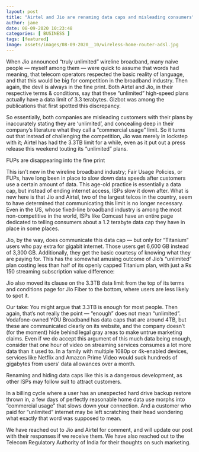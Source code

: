 ```yaml
---
layout: post
title: "Airtel and Jio are renaming data caps and misleading consumers"
author: jane 
date: 08-09-2020 10:23:48 
categories: [ BUSINESS ] 
tags: [featured]
image: assets/images/08-09-2020__10/wireless-home-router-adsl.jpg
---
```

When Jio announced “truly unlimited” wireline broadband, many naive people — myself among them — were quick to assume that words had meaning, that telecom operators respected the basic reality of language, and that this would be big for competition in the broadband industry. Then again, the devil is always in the fine print. Both Airtel and Jio, in their respective terms & conditions, say that these “unlimited” high-speed plans actually have a data limit of 3.3 terabytes. Gizbot was among the publications that first spotted this discrepancy.

So essentially, both companies are misleading customers with their plans by inaccurately stating they are ‘unlimited’, and concealing deep in their company’s literature what they call a “commercial usage” limit. So it turns out that instead of challenging the competition, Jio was merely in lockstep with it; Airtel has had the 3.3TB limit for a while, even as it put out a press release this weekend touting its “unlimited” plans.

FUPs are disappearing into the fine print

This isn’t new in the wireline broadband industry; Fair Usage Policies, or FUPs, have long been in place to slow down data speeds after customers use a certain amount of data. This age-old practice is essentially a data cap, but instead of ending internet access, ISPs slow it down after. What is new here is that Jio and Airtel, two of the largest telcos in the country, seem to have determined that communicating this limit is no longer necessary. Even in the US, whose fixed-line broadband industry is among the most non-competitive in the world, ISPs like Comcast have an entire page dedicated to telling consumers about a 1.2 terabyte data cap they have in place in some places.

Jio, by the way, does communicate this data cap — but only for “Titanium” users who pay extra for gigabit internet. Those users get 6,600 GB instead of 3,300 GB. Additionally, they get the basic courtesy of knowing what they are paying for. This has the somewhat amusing outcome of Jio’s “unlimited” plan costing less than half of its openly capped Titanium plan, with just a Rs 150 streaming subscription value difference:

Jio also moved its clause on the 3.3TB data limit from the top of its terms and conditions page for Jio Fiber to the bottom, where users are less likely to spot it.

Our take: You might argue that 3.3TB is enough for most people. Then again, that’s not really the point — “enough” does not mean “unlimited”. Vodafone-owned YOU Broadband has data caps that are around 4TB, but these are communicated clearly on its website, and the company doesn’t (for the moment) hide behind legal gray areas to make untrue marketing claims. Even if we do accept this argument of this much data being enough, consider that one hour of video on streaming services consumes a lot more data than it used to. In a family with multiple 1080p or 4k-enabled devices, services like Netflix and Amazon Prime Video would suck hundreds of gigabytes from users’ data allowances over a month.

Renaming and hiding data caps like this is a dangerous development, as other ISPs may follow suit to attract customers.

In a billing cycle where a user has an unexpected hard drive backup restore thrown in, a few days of perfectly reasonable home data use morphs into “commercial usage” that slows down your connection. And a customer who paid for “unlimited” internet may be left scratching their head wondering what exactly that word was supposed to mean.

We have reached out to Jio and Airtel for comment, and will update our post with their responses if we receive them. We have also reached out to the Telecom Regulatory Authority of India for their thoughts on such marketing.
